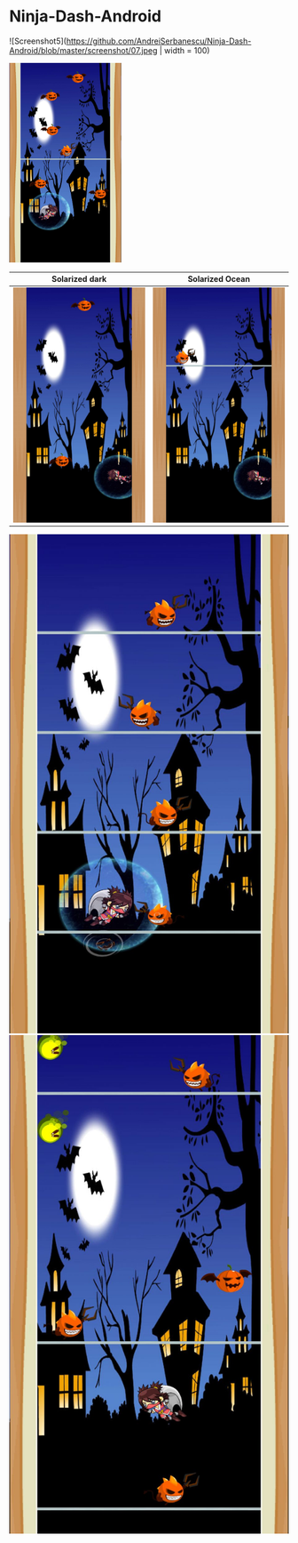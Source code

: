 # Ninja-Dash-Android


![Screenshot5](https://github.com/AndreiSerbanescu/Ninja-Dash-Android/blob/master/screenshot/07.jpeg | width = 100)

<img src="https://github.com/AndreiSerbanescu/Ninja-Dash-Android/blob/master/screenshot/07.jpeg" width="40%">

Solarized dark             |  Solarized Ocean
:-------------------------:|:-------------------------:
![Screenshot1](https://github.com/AndreiSerbanescu/Ninja-Dash-Android/blob/master/screenshot/01.jpeg)  |  ![Screenshot2](https://github.com/AndreiSerbanescu/Ninja-Dash-Android/blob/master/screenshot/02.jpeg)


![Screenshot3](https://github.com/AndreiSerbanescu/Ninja-Dash-Android/blob/master/screenshot/06.jpeg)
![Screenshot4](https://github.com/AndreiSerbanescu/Ninja-Dash-Android/blob/master/screenshot/09.jpeg)
